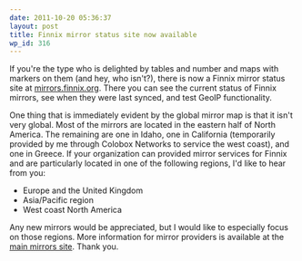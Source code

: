 ```yaml
---
date: 2011-10-20 05:36:37
layout: post
title: Finnix mirror status site now available
wp_id: 316
---
```

If you're the type who is delighted by tables and number and maps with markers on them (and hey, who isn't?), there is now a Finnix mirror status site at [mirrors.finnix.org](http://mirrors.finnix.org/). There you can see the current status of Finnix mirrors, see when they were last synced, and test GeoIP functionality.

One thing that is immediately evident by the global mirror map is that it isn't very global. Most of the mirrors are located in the eastern half of North America. The remaining are one in Idaho, one in California (temporarily provided by me through Colobox Networks to service the west coast), and one in Greece. If your organization can provided mirror services for Finnix and are particularly located in one of the following regions, I'd like to hear from you:

  * Europe and the United Kingdom
  * Asia/Pacific region
  * West coast North America

Any new mirrors would be appreciated, but I would like to especially focus on those regions. More information for mirror providers is available at the [main mirrors site](http://www.finnix.org/Mirrors). Thank you.
